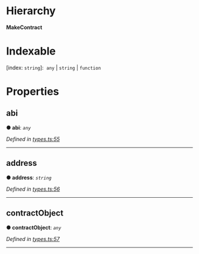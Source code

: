

# Hierarchy

**MakeContract**

# Indexable

\[index: `string`\]:&nbsp; `any` &#124; `string` &#124; `function`

# Properties

<a id="abi"></a>

##  abi

**● abi**: *`any`*

*Defined in [types.ts:55](https://github.com/paritytech/js-libs/blob/6b72611/packages/light.js/src/types.ts#L55)*

___
<a id="address"></a>

##  address

**● address**: *`string`*

*Defined in [types.ts:56](https://github.com/paritytech/js-libs/blob/6b72611/packages/light.js/src/types.ts#L56)*

___
<a id="contractobject"></a>

##  contractObject

**● contractObject**: *`any`*

*Defined in [types.ts:57](https://github.com/paritytech/js-libs/blob/6b72611/packages/light.js/src/types.ts#L57)*

___

